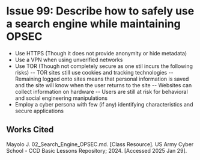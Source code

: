 # Issue 99: Describe how to safely use a search engine while maintaining OPSEC
- Use HTTPS (Though it does not provide anonymity or hide metadata)
- Use a VPN when using unverified networks 
- Use TOR (Though not completely secure as one stil incurs the following risks)
-- TOR sites still use cookies and tracking technologies
-- Remaining logged onto sites means that personal information is saved and the site will know when the user returns to the site
-- Websites can collect information on hardware
-- Users are still at risk for behavioral and social engineering manipulations
- Employ a cyber persona with few (if any) identifying characteristics and secure applications



## Works Cited
Mayolo J. 02_Search_Engine_OPSEC.md. [Class Resource]. US Army Cyber School - CCD Basic Lessons Repository; 2024. [Accessed 2025 Jan 29].